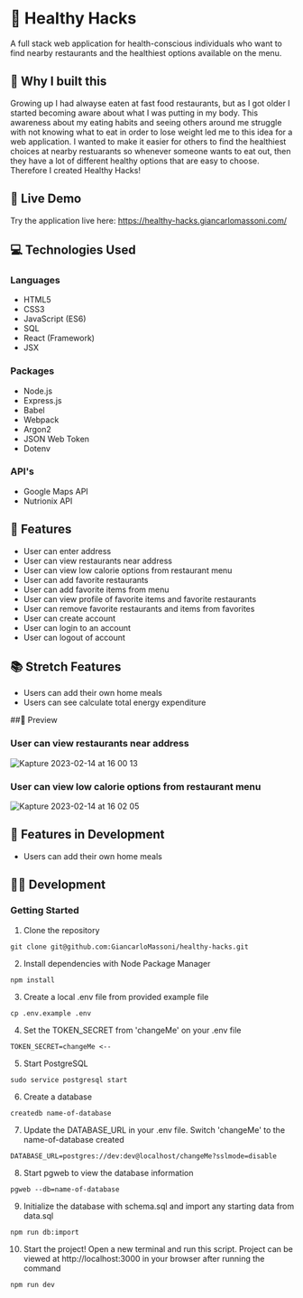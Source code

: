# 🥦 Healthy Hacks

A full stack web application for health-conscious individuals who want to find nearby restaurants and the healthiest options available on the menu.
## 🤔 Why I built this
Growing up I had alwayse eaten at fast food restaurants, but as I got older I started becoming aware about what I was putting in my body. This awareness about my eating habits and seeing others around me struggle with not knowing what to eat in order to lose weight led me to this idea for a web application. I wanted to make it easier for others to find the healthiest choices at nearby restuarants so whenever someone wants to eat out, then they have a lot of different healthy options that are easy to choose. Therefore I created Healthy Hacks!
 
## 🔗 Live Demo
Try the application live here: https://healthy-hacks.giancarlomassoni.com/

## 💻 Technologies Used

### Languages
* HTML5
* CSS3
* JavaScript (ES6)
* SQL
* React (Framework)
* JSX

### Packages
* Node.js
* Express.js
* Babel
* Webpack
* Argon2
* JSON Web Token
* Dotenv

### API's
* Google Maps API
* Nutrionix API

## 📖 Features
* User can enter address
* User can view restaurants near address
* User can view low calorie options from restaurant menu
* User can add favorite restaurants
* User can add favorite items from menu
* User can view profile of favorite items and favorite restaurants
* User can remove favorite restaurants and items from favorites
* User can create account
* User can login to an account
* User can logout of  account

## 📚 Stretch Features
* Users can add their own home meals
* Users can see calculate total energy expenditure

##👀 Preview
### User can view restaurants near address
![Kapture 2023-02-14 at 16 00 13](https://user-images.githubusercontent.com/71737839/218890744-cb491afe-db80-48e9-a78c-ee6af2570a70.gif)

### User can view low calorie options from restaurant menu
![Kapture 2023-02-14 at 16 02 05](https://user-images.githubusercontent.com/71737839/218890911-7203b9ab-8d04-485f-adf7-f94b1a8ae976.gif)

## 📓 Features in Development
* Users can add their own home meals

## 👨‍💻 Development

### Getting Started
1. Clone the repository
```terminal
git clone git@github.com:GiancarloMassoni/healthy-hacks.git
```
2. Install dependencies with Node Package Manager
```terminal
npm install
```
3. Create a local .env file from provided example file
```terminal
cp .env.example .env
```
4. Set the TOKEN_SECRET from 'changeMe' on your .env file
```terminal
TOKEN_SECRET=changeMe <--
```
5. Start PostgreSQL
```terminal
sudo service postgresql start
```
6. Create a database
```terminal
createdb name-of-database
```
7. Update the DATABASE_URL in your .env file. Switch 'changeMe' to the name-of-database created
```terminal
DATABASE_URL=postgres://dev:dev@localhost/changeMe?sslmode=disable
```
8. Start pgweb to view the database information
```terminal
pgweb --db=name-of-database
```
9. Initialize the database with schema.sql and import any starting data from data.sql
```terminal
npm run db:import
```
10. Start the project! Open a new terminal and run this script. Project can be viewed at http://localhost:3000 in your browser after running the command
```terminal
npm run dev
```

